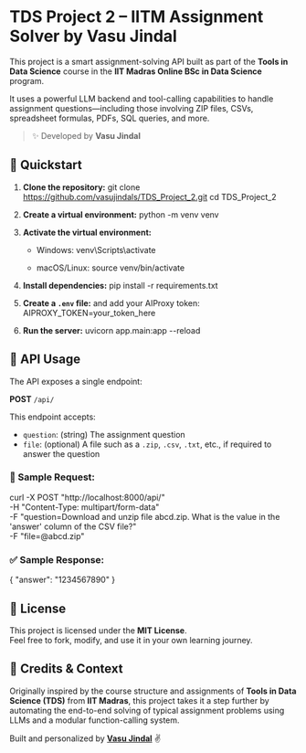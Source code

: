 # TDS Project 2 – IITM Assignment Solver by Vasu Jindal

This project is a smart assignment-solving API built as part of the **Tools in Data Science** course in the **IIT Madras Online BSc in Data Science** program.

It uses a powerful LLM backend and tool-calling capabilities to handle assignment questions—including those involving ZIP files, CSVs, spreadsheet formulas, PDFs, SQL queries, and more.

> ✨ Developed by **Vasu Jindal**

## 🚀 Quickstart

1. **Clone the repository:** 
   git clone https://github.com/vasujindals/TDS_Project_2.git
   cd TDS_Project_2

2. **Create a virtual environment:**
   python -m venv venv

3. **Activate the virtual environment:**
   - Windows:
     venv\Scripts\activate

   - macOS/Linux:
     source venv/bin/activate

4. **Install dependencies:**
   pip install -r requirements.txt

5. **Create a `.env` file:** and add your AIProxy token:
   AIPROXY_TOKEN=your_token_here

6. **Run the server:**
   uvicorn app.main:app --reload


## 📡 API Usage

The API exposes a single endpoint:

**POST** `/api/`

This endpoint accepts:
- `question`: (string) The assignment question
- `file`: (optional) A file such as a `.zip`, `.csv`, `.txt`, etc., if required to answer the question

### 🧪 Sample Request:


curl -X POST "http://localhost:8000/api/" \
  -H "Content-Type: multipart/form-data" \
  -F "question=Download and unzip file abcd.zip. What is the value in the 'answer' column of the CSV file?" \
  -F "file=@abcd.zip"


### ✅ Sample Response:


{
  "answer": "1234567890"
}

## 📄 License

This project is licensed under the **MIT License**.  
Feel free to fork, modify, and use it in your own learning journey.



## 🙌 Credits & Context

Originally inspired by the course structure and assignments of **Tools in Data Science (TDS)** from **IIT Madras**, this project takes it a step further by automating the end-to-end solving of typical assignment problems using LLMs and a modular function-calling system.

Built and personalized by [**Vasu Jindal**](https://github.com/vasujindals) ✌️
